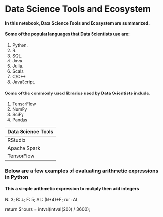 # Data Science Tools and Ecosystem
#### In this notebook, Data Science Tools and Ecosystem are summarized.
#### Some of the popular languages that Data Scientists use are:
1. Python.
2. R.
3. SQL.
4. Java.
5. Julia.
6. Scala.
7. C/C++
8. JavaScript.
   
#### Some of the commonly used libraries used by Data Scientists include:
1. TensorFlow
2. NumPy
3. SciPy 
4. Pandas

| Data Science Tools  | 
| -------------       | 
|     RStudio         |
| Apache Spark        | 
| TensorFlow          | 

### Below are a few examples of evaluating arithmetic expressions in Python
#### This a simple arithmetic expression to mutiply then add integers
 N: 3;
B: 4;
F: 5;
AL: (N*4)+F;
run: AL


return $hours = intval(intval(200) / 3600);

